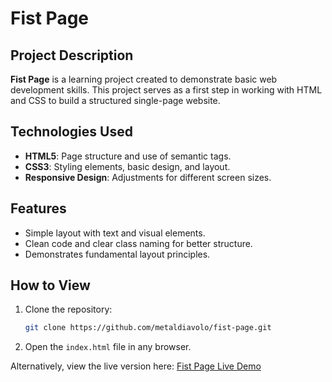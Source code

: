 # Fist Page

## Project Description
**Fist Page** is a learning project created to demonstrate basic web development skills. This project serves as a first step in working with HTML and CSS to build a structured single-page website.

## Technologies Used
- **HTML5**: Page structure and use of semantic tags.  
- **CSS3**: Styling elements, basic design, and layout.  
- **Responsive Design**: Adjustments for different screen sizes.

## Features
- Simple layout with text and visual elements.  
- Clean code and clear class naming for better structure.  
- Demonstrates fundamental layout principles.

## How to View
1. Clone the repository:  
   ```bash
   git clone https://github.com/metaldiavolo/fist-page.git
   ```
2. Open the `index.html` file in any browser.  

Alternatively, view the live version here: [Fist Page Live Demo](https://metaldiavolo.github.io/fist-page/)
